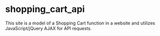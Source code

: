 # shopping_cart_api
This site is a model of a Shopping Cart function in a website and utilizes JavaScript/jQuery AJAX for API requests.